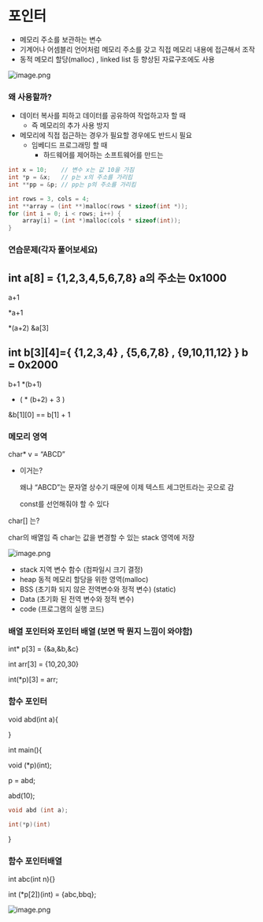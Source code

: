 # 포인터

- 메모리 주소를 보관하는 변수
- 기계어나 어셈블리 언어처럼 메모리 주소를 갖고 직접 메모리 내용에 접근해서 조작
- 동적 메모리 할당(malloc) , linked list 등 향상된 자료구조에도 사용

![image.png](https://prod-files-secure.s3.us-west-2.amazonaws.com/9321cddc-7063-4b63-a848-0ceabf6fe742/2b722724-6e6c-4229-b74b-fca4fa413bbc/image.png)

### 왜 사용할까?

- 데이터 복사를 피하고 데이터를 공유하여 작업하고자 할 때
    - 즉 메모리의 추가 사용 방지
- 메모리에 직접 접근하는 경우가 필요할 경우에도 반드시 필요
    - 임베디드 프로그래밍 할 때
        - 하드웨어를 제어하는 소프트웨어를 만드는

```cpp
int x = 10;    // 변수 x는 값 10을 가짐
int *p = &x;   // p는 x의 주소를 가리킴
int **pp = &p; // pp는 p의 주소를 가리킴

int rows = 3, cols = 4;
int **array = (int **)malloc(rows * sizeof(int *));
for (int i = 0; i < rows; i++) {
    array[i] = (int *)malloc(cols * sizeof(int));
}
```

### 연습문제(각자 풀어보세요)

## int a[8] = {1,2,3,4,5,6,7,8} a의 주소는 0x1000

a+1 

*a+1 

*(a+2)
&a[3]

## int b[3][4]={ {1,2,3,4} , {5,6,7,8} , {9,10,11,12} } b = 0x2000

b+1 
*(b+1) 
* ( * (b+2) + 3 ) 

&b[1][0] == b[1] + 1

### 메모리 영역

char* v = “ABCD”

- 이거는?
    
    왜냐 “ABCD”는 문자열 상수기 때문에 이제 텍스트 세그먼트라는 곳으로 감
    
    const를 선언해줘야 할 수 있다
    

char[] 는?

char의 배열임 즉 char는 값을 변경할 수 있는 stack 영역에 저장

![image.png](https://prod-files-secure.s3.us-west-2.amazonaws.com/9321cddc-7063-4b63-a848-0ceabf6fe742/bb2645d5-ff3b-4c75-a94e-4a282a9e0d24/image.png)

- stack  지역 변수 함수 (컴파일시 크기 결정)
- heap 동적 메모리 할당을 위한 영역(malloc)
- BSS (초기화 되지 않은 전역변수와 정적 변수) (static)
- Data (초기화 된 전역 변수와 정적 변수)
- code (프로그램의 실행 코드)

### 배열 포인터와 포인터 배열 (보면 딱 뭔지 느낌이 와야함)

int* p[3] = {&a,&b,&c}

int arr[3] = {10,20,30}

int(*p)[3] = arr;

### 함수 포인터

void abd(int a){

}

int main(){

void (*p)(int);

p = abd;

abd(10);

```cpp
void abd (int a);

int(*p)(int)
```

}

### 함수 포인터배열

int abc(int n){}

int (*p[2])(int) = {abc,bbq};

![image.png](https://prod-files-secure.s3.us-west-2.amazonaws.com/9321cddc-7063-4b63-a848-0ceabf6fe742/2ba9bdfb-f4bf-48f7-b01c-cc9ba2caca39/image.png)
